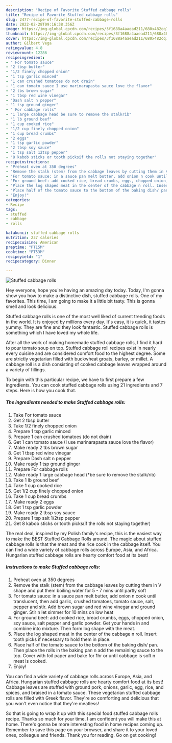 ```yaml
---
description: "Recipe of Favorite Stuffed cabbage rolls"
title: "Recipe of Favorite Stuffed cabbage rolls"
slug: 2477-recipe-of-favorite-stuffed-cabbage-rolls
date: 2022-02-28T09:16:38.356Z
image: https://img-global.cpcdn.com/recipes/3f1688a4aaead211/680x482cq70/stuffed-cabbage-rolls-recipe-main-photo.jpg
thumbnail: https://img-global.cpcdn.com/recipes/3f1688a4aaead211/680x482cq70/stuffed-cabbage-rolls-recipe-main-photo.jpg
cover: https://img-global.cpcdn.com/recipes/3f1688a4aaead211/680x482cq70/stuffed-cabbage-rolls-recipe-main-photo.jpg
author: Gilbert Vega
ratingvalue: 4.8
reviewcount: 12286
recipeingredient:
- " For tomato sauce"
- "2 tbsp butter"
- "1/2 finely chopped onion"
- "1 tsp garlic minced"
- "1 can crushed tomatoes do not drain"
- "1 can tomato sauce I use marinarapasta sauce love the flavor"
- "2 tbs brown sugar"
- "1 tbsp red wine vinegar"
- "Dash salt n pepper"
- "1 tsp ground ginger"
- " For cabbage rolls"
- "1 large cabbage head be sure to remove the stalkrib"
- "1 lb ground beef"
- "1 cup cooked rice"
- "1/2 cup finely chopped onion"
- "1 cup bread crumbs"
- "2 eggs"
- "1 tsp garlic powder"
- "2 tbsp soy sauce"
- "1 tsp salt 12tsp pepper"
- "8 kabob sticks or tooth picksif the rolls not staying together"
recipeinstructions:
- "Preheat oven at 350 degrees"
- "Remove the stalk (stem) from the cabbage leaves by cutting them in V shape and put them boiling water for 5 - 7 mins until partly soft"
- "For tomato sauce: in a sauce pan melt butter, add onion n cook until translucent, then add garlic, crushed tomatoes, tomato sauce, salt, pepper and stir. Add brown sugar and red wine vinegar and ground ginger. Stir n let simmer for 10 mins on low heat"
- "For ground beef: add cooked rice, bread crumbs, eggs, chopped onion, soy sauce, salt pepper and garlic powder. Get your hands in and combine into mixture. Then form log shape with the meat."
- "Place the log shaped meat in the center of the cabbage n roll. Insert tooth picks if necessary to hold them in place."
- "Place half of the tomato sauce to the bottom of the baking dish/ pan. Then place the rolls in the baking pan n add the remaining sauce to the top. Cover with foil paper and bake for 1hr or until cabbage is soft n meat is cooked."
- "Enjoy!"
categories:
- Recipe
tags:
- stuffed
- cabbage
- rolls

katakunci: stuffed cabbage rolls 
nutrition: 237 calories
recipecuisine: American
preptime: "PT15M"
cooktime: "PT53M"
recipeyield: "1"
recipecategory: Dinner

---
```



![Stuffed cabbage rolls](https://img-global.cpcdn.com/recipes/3f1688a4aaead211/680x482cq70/stuffed-cabbage-rolls-recipe-main-photo.jpg)

Hey everyone, hope you're having an amazing day today. Today, I'm gonna show you how to make a distinctive dish, stuffed cabbage rolls. One of my favorites. This time, I am going to make it a little bit tasty. This is gonna smell and look delicious.

Stuffed cabbage rolls is one of the most well liked of current trending foods in the world. It is enjoyed by millions every day. It's easy, it is quick, it tastes yummy. They are fine and they look fantastic. Stuffed cabbage rolls is something which I have loved my whole life.

After all the work of making homemade stuffed cabbage rolls, I find it hard to pour tomato soup on top. Stuffed cabbage roll recipes exist in nearly every cuisine and are considered comfort food to the highest degree. Some are strictly vegetarian filled with buckwheat groats, barley, or millet. A cabbage roll is a dish consisting of cooked cabbage leaves wrapped around a variety of fillings.


To begin with this particular recipe, we have to first prepare a few ingredients. You can cook stuffed cabbage rolls using 21 ingredients and 7 steps. Here is how you cook that.

<!--inarticleads1-->

##### The ingredients needed to make Stuffed cabbage rolls:

1. Take  For tomato sauce
1. Get 2 tbsp butter
1. Take 1/2 finely chopped onion
1. Prepare 1 tsp garlic minced
1. Prepare 1 can crushed tomatoes (do not drain)
1. Get 1 can tomato sauce (I use marinarapasta sauce love the flavor)
1. Make ready 2 tbs brown sugar
1. Get 1 tbsp red wine vinegar
1. Prepare Dash salt n pepper
1. Make ready 1 tsp ground ginger
1. Prepare  For cabbage rolls
1. Make ready 1 large cabbage head (*be sure to remove the stalk/rib)
1. Take 1 lb ground beef
1. Take 1 cup cooked rice
1. Get 1/2 cup finely chopped onion
1. Take 1 cup bread crumbs
1. Make ready 2 eggs
1. Get 1 tsp garlic powder
1. Make ready 2 tbsp soy sauce
1. Prepare 1 tsp salt 1/2tsp pepper
1. Get 8 kabob sticks or tooth picks(if the rolls not staying together)


The real deal, inspired by my Polish family&#39;s recipe, this is the easiest way to make the BEST Stuffed Cabbage Rolls around. The magic about stuffed cabbage rolls is that the meat and the rice cook in the cabbage itself. You can find a wide variety of cabbage rolls across Europe, Asia, and Africa. Hungarian stuffed cabbage rolls are hearty comfort food at its best! 

<!--inarticleads2-->

##### Instructions to make Stuffed cabbage rolls:

1. Preheat oven at 350 degrees
1. Remove the stalk (stem) from the cabbage leaves by cutting them in V shape and put them boiling water for 5 - 7 mins until partly soft
1. For tomato sauce: in a sauce pan melt butter, add onion n cook until translucent, then add garlic, crushed tomatoes, tomato sauce, salt, pepper and stir. Add brown sugar and red wine vinegar and ground ginger. Stir n let simmer for 10 mins on low heat
1. For ground beef: add cooked rice, bread crumbs, eggs, chopped onion, soy sauce, salt pepper and garlic powder. Get your hands in and combine into mixture. Then form log shape with the meat.
1. Place the log shaped meat in the center of the cabbage n roll. Insert tooth picks if necessary to hold them in place.
1. Place half of the tomato sauce to the bottom of the baking dish/ pan. Then place the rolls in the baking pan n add the remaining sauce to the top. Cover with foil paper and bake for 1hr or until cabbage is soft n meat is cooked.
1. Enjoy!


You can find a wide variety of cabbage rolls across Europe, Asia, and Africa. Hungarian stuffed cabbage rolls are hearty comfort food at its best! Cabbage leaves are stuffed with ground pork, onions, garlic, egg, rice, and spices, and braised in a tomato sauce. These vegetarian stuffed cabbage rolls are filled with Greek flavor. They&#39;re so comforting and delicious that you won&#39;t even notice that they&#39;re meatless! 

So that is going to wrap it up with this special food stuffed cabbage rolls recipe. Thanks so much for your time. I am confident you will make this at home. There's gonna be more interesting food in home recipes coming up. Remember to save this page on your browser, and share it to your loved ones, colleague and friends. Thank you for reading. Go on get cooking!
